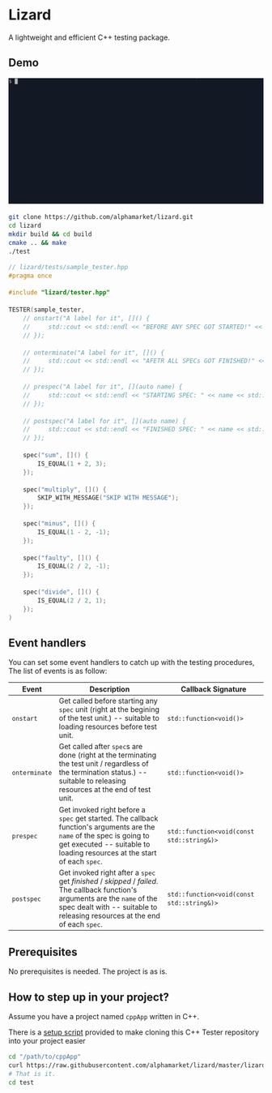 Lizard
===

A lightweight and efficient C++ testing package.

Demo
---
![lizard C++ testing package demo](demo.gif)


```bash
git clone https://github.com/alphamarket/lizard.git
cd lizard
mkdir build && cd build
cmake .. && make
./test
```

```c++
// lizard/tests/sample_tester.hpp
#pragma once

#include "lizard/tester.hpp"

TESTER(sample_tester,
    // onstart("A label for it", []() {
    //     std::cout << std::endl << "BEFORE ANY SPEC GOT STARTED!" << std::endl;
    // });

    // onterminate("A label for it", []() {
    //     std::cout << std::endl << "AFETR ALL SPECs GOT FINISHED!" << std::endl;
    // });

    // prespec("A label for it", [](auto name) {
    //     std::cout << std::endl << "STARTING SPEC: " << name << std::endl;
    // });

    // postspec("A label for it", [](auto name) {
    //     std::cout << std::endl << "FINISHED SPEC: " << name << std::endl;
    // });

    spec("sum", []() {
        IS_EQUAL(1 + 2, 3);
    });

    spec("multiply", []() {
        SKIP_WITH_MESSAGE("SKIP WITH MESSAGE");
    });

    spec("minus", []() {
        IS_EQUAL(1 - 2, -1);
    });

    spec("faulty", []() {
        IS_EQUAL(2 / 2, -1);
    });

    spec("divide", []() {
        IS_EQUAL(2 / 2, 1);
    });
)
```

Event handlers
---
You can set some event handlers to catch up with the testing procedures, The list of events is as follow:

| Event | Description | Callback Signature |
|-------|-------------|--------------------|
| `onstart` | Get called before starting any `spec` unit (right at the begining of the test unit.) -- suitable to loading resources before test unit. | `std::function<void()>`  |
| `onterminate` | Get called after `spec`s are done (right at the terminating the test unit / regardless of the termination status.) -- suitable to releasing resources at the end of test unit. | `std::function<void()>` |
| `prespec` | Get invoked right before a `spec` get started. The callback function's arguments are the `name` of the spec is going to get executed -- suitable to loading resources at the start of each `spec`. | `std::function<void(const std::string&)>` |
| `postspec` | Get invoked right after a `spec` get *finished* / *skipped* / *failed*. The callback function's arguments are the `name` of the spec dealt with -- suitable to releasing resources at the end of each `spec`. | `std::function<void(const std::string&)>` |

Prerequisites
---
No prerequisites is needed. The project is as is.

How to step up in your project?
-----
Assume you have a project named `cppApp` written in C++.

There is a [setup script](https://raw.githubusercontent.com/alphamarket/lizard/master/lizard-setup) provided to make cloning this C++ Tester repository into your project easier

```BASH
cd "/path/to/cppApp"
curl https://raw.githubusercontent.com/alphamarket/lizard/master/lizard-setup | bash
# That is it.
cd test
```
